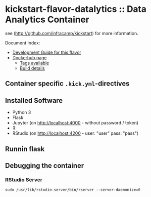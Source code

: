 
# kickstart-flavor-datalytics :: Data Analytics Container

see (http://github.com/infracamp/kickstart) for more information.

Document Index:

- [Development Guide for this flavor](DEVELOPMENT.md)
- [Dockerhub page](https://hub.docker.com/r/infracamp/kickstart-flavor-datalytics/)
    - [Tags available](https://hub.docker.com/r/infracamp/kickstart-flavor-datalytics/tags/)
    - [Build details](https://hub.docker.com/r/infracamp/kickstart-flavor-datalytics/builds/)


## Container specific `.kick.yml`-directives

## Installed Software

- Python 3
- Flask
- Jupyter (on [http://localhost:4000](http://localhost:4000) - without password / token)
- R
- RStudio (on [http://localhost:4200](http://localhost:4200) - user: "user" pass: "pass")



## Runnin flask


## Debugging the container

### RStudio Server

```
sudo /usr/lib/rstudio-server/bin/rserver --server-daemonize=0
```

